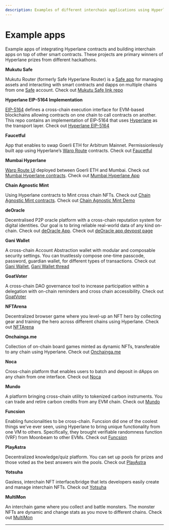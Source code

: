 ```yaml
---
description: Examples of different interchain applications using Hyperlane
---
```


# Example apps

Example apps of integrating Hyperlane contracts and building interchain apps on top of other smart contracts. These projects are primary winners of Hyperlane prizes from different hackathons.&#x20;

**Mukutu Safe**&#x20;

Mukutu Router (formerly Safe Hyperlane Router) is a [Safe app](https://help.gnosis-safe.io/en/articles/4022022-what-are-safe-apps) for managing assets and interacting with smart contracts and dapps on multiple chains from one [Safe](https://app.safe.global/) account. Check out [Mukutu Safe link repo](https://github.com/mukutu-tech/mukutu-safe)

**Hyperlane EIP-5164 Implementation**&#x20;

[EIP-5164](https://eips.ethereum.org/EIPS/eip-5164) defines a cross-chain execution interface for EVM-based blockchains allowing contracts on one chain to call contracts on another. This repo contains an implementation of EIP-5164 that uses [Hyperlane](https://www.hyperlane.xyz/) as the transport layer. Check out [Hyperlane EIP-5164](https://github.com/davidsemakula/hyperlane-eip-5164)

**Faucetful**&#x20;

App that enables to swap Goerli ETH for Arbitrum Mainnet. Permissionlessly built app using Hyperlane’s [Warp Route](https://docs.hyperlane.xyz/docs/deploy/deploy-warp-route#warp-route-architecture) contracts. Check out [Faucetful](https://www.faucetful.app/)

**Mumbai Hyperlane**&#x20;

[Warp Route UI](../deploy/deploy-warp-route/) deployed between Goerli ETH and Mumbai. Check out [Mumbai Hyperlane contracts](https://github.com/0xminer11/mumbai-hyperlane). Check out [Mumbai Hyperlane App](https://mumbai-hyperlane.vercel.app/)

**Chain Agnostic Mint**&#x20;

Using Hyperlane contracts to Mint cross chain NFTs. Check out [Chain Agnostic Mint contracts](https://github.com/OxHimanshu/Chain-Agnostic-Mint). Check out [Chain Agnostic Mint Demo](https://www.youtube.com/watch?v=pGCy\_OK50Ps\&ab\_channel=HimanshuGarg)

**deOracle**&#x20;

Decentralised P2P oracle platform with a cross-chain reputation system for digital identities. Our goal is to bring reliable real-world data of any kind on-chain. Check out [deOracle App](https://deoracle.xyz/). Check out [deOracle app devpost page](https://devpost.com/software/deoracle-xyz)

**Gani Wallet**&#x20;

A cross-chain Account Abstraction wallet with modular and composable security settings. You can trustlessly compose one-time passcode, password, guardian wallet, for different types of transactions. Check out [Gani Wallet](https://ethglobal.com/showcase/gani-wallet-838so), [Gani Wallet thread](https://twitter.com/onjas\_buidl/status/1590135483287293952?s=20)

**GoatVoter**&#x20;

A cross-chain DAO governance tool to increase participation within a delegation with on-chain reminders and cross chain accessibility. Check out [GoatVoter](https://ethglobal.com/showcase/goatvoter-88p83)

**NFTArena**&#x20;

Decentralized browser game where you level-up an NFT hero by collecting gear and training the hero across different chains using Hyperlane. Check out [NFTArena](https://ethglobal.com/showcase/nft-arena-93bvn)

**Onchainga.me**&#x20;

Collection of on-chain board games minted as dynamic NFTs, transferable to any chain using Hyperlane. Check out [Onchainga.me](https://ethglobal.com/showcase/onchainga-me-fahyu)

**Noca**&#x20;

Cross-chain platform that enables users to batch and deposit in dApps on any chain from one interface. Check out [Noca](https://ethglobal.com/showcase/noca-9o99z)

**Mundo**&#x20;

A platform bringing cross-chain utility to tokenized carbon instruments. You can trade and retire carbon credits from any EVM chain. Check out [Mundo](https://ethglobal.com/showcase/mundo-wh4t0)

**Funcsion**&#x20;

Enabling funcionalities to be cross-chain. Funcsion did one of the coolest things we’ve ever seen, using Hyperlane to bring unique functionality from one VM to others. Specifically, they brought verifiable randomness function (VRF) from Moonbeam to other EVMs. Check out [Funcsion](https://devfolio.co/projects/funcsion-f725)

**PlayAstra**&#x20;

Decentralized knowledge/quiz platform. You can set up pools for prizes and those voted as the best answers win the pools. Check out [PlayAstra](https://devfolio.co/projects/playastra-0d4c)

**Yotsuha**&#x20;

Gasless, interchain NFT interface/bridge that lets developers easily create and manage interchain NFTs. Check out [Yotsuha](https://devfolio.co/projects/yotsuhagasless-and-crosschain-interface-9b07)

**MultiMon**&#x20;

An interchain game where you collect and battle monsters. The monster NFTs are dynamic and change stats as you move to different chains. Check out [MultiMon](https://devfolio.co/projects/multimon-c8c3)

****
